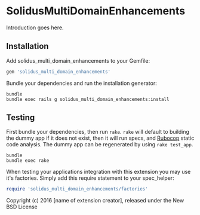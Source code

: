 SolidusMultiDomainEnhancements
==============================

Introduction goes here.

Installation
------------

Add solidus_multi_domain_enhancements to your Gemfile:

```ruby
gem 'solidus_multi_domain_enhancements'
```

Bundle your dependencies and run the installation generator:

```shell
bundle
bundle exec rails g solidus_multi_domain_enhancements:install
```

Testing
-------

First bundle your dependencies, then run `rake`. `rake` will default to building the dummy app if it does not exist, then it will run specs, and [Rubocop](https://github.com/bbatsov/rubocop) static code analysis. The dummy app can be regenerated by using `rake test_app`.

```shell
bundle
bundle exec rake
```

When testing your applications integration with this extension you may use it's factories.
Simply add this require statement to your spec_helper:

```ruby
require 'solidus_multi_domain_enhancements/factories'
```

Copyright (c) 2016 [name of extension creator], released under the New BSD License

